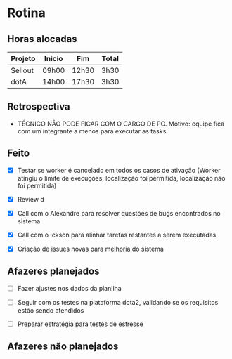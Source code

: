 # Rotina

## Horas alocadas

Projeto | Inicio | Fim | Total
--------|-------|-------|------
Sellout | 09h00 | 12h30 | 3h30
dotA    | 14h00 | 17h30 | 3h30

## Retrospectiva

- TÉCNICO NÃO PODE FICAR COM O CARGO DE PO. Motivo: equipe fica com um integrante a menos para executar as tasks

## Feito

- [x] Testar se worker é cancelado em todos os casos de ativação (Worker atingiu o limite de execuções, localização foi permitida, localização não foi permitida)
- [x] Review d

- [x] Call com o Alexandre para resolver questões de bugs encontrados no sistema
- [x] Call com o Ickson para alinhar tarefas restantes a serem executadas
- [x] Criação de issues novas para melhoria do sistema

## Afazeres planejados

- [ ] Fazer ajustes nos dados da planilha

- [ ] Seguir com os testes na plataforma dota2, validando se os requisitos estão sendo atendidos
- [ ] Preparar estratégia para testes de estresse

## Afazeres não planejados


<!--stackedit_data:
eyJoaXN0b3J5IjpbMTI4Njc0OTI5NiwtMTQ5MDEwMDg4MSwxMT
c1NDQ3OTEyLC02NTgzMDA3MDYsLTI1OTE3NDI5MywtOTQ1MjYy
NjExLDE0MzI4MjI1NzAsLTE0Mzk3MzM4OTIsMTU4ODAyOTIyMC
wtMzgyNjMzOTk3LC0xNzA0ODkwNDgyLC0xMTk3NzM4OTgsMTY3
MjgwMDQ0NywxMjYyODA1NzI3LDg3MzEwMjg2MiwxNTAyNTg4OD
U2LC0xNDAyMzkzMjQ4LC04NjQ2ODk5OTIsOTg2MzUyMjQsMTc5
NDYyNjAxXX0=
-->